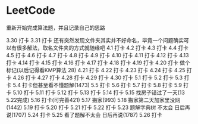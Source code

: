 # LeetCode
重新开始完成算法题，并且记录自己的思路

3.30 打卡
3.31 打卡   还有突然发现文件夹其实并不好命名，毕竟一个问题确实可以有很多解法，取名文件夹的方式就随缘吧
4.1 打卡
4.2 打卡
4.3 打卡
4.4 打卡
4.5 打卡
4.6 打卡
4.7 打卡
4.8 打卡
4.9 打卡
4.10 打卡
4.11 打卡
4.12 打卡
4.13 打卡
4.14 打卡
4.15 打卡
4.16 打卡
4.17 打卡
4.18 打卡
4.19 打卡
4.20 打卡 做个标记(以后记得看KMP算法 28)
4.21 打卡
4.22 打卡
4.23 打卡
4.24 打卡
4.25 打卡
4.26 打卡
4.27 打卡
4.28 打卡
4.29 打卡
4.30 打卡
5.1 打卡
5.2 打卡
5.3 打卡
5.4 打卡但甚至看不懂题解(1473)
5.5 打卡
5.6 打卡
5.7 打卡
5.8 打卡
5.9 打卡
5.10 打卡
5.11 打卡
5.12 打卡
5.13 打卡
5.14 打卡
5.15 找房子错过了一天(13 5.22完成)
5.16 打卡(可完善421)
5.17 搬家(993)
5.18 搬家第二天加家里没网(1442)
5.19 打卡
5.20 打卡
5.21 打卡
5.22 打卡
5.23 题解字典树 不太会 日后再说(1707)
5.24 打卡
5.25 看了题解不太会 日后再说(1787)
5.26 打卡